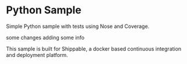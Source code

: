 Python Sample
=====================

Simple Python sample with tests using Nose and Coverage.



some changes
adding some info

This sample is built for Shippable, a docker based continuous integration and deployment platform.
